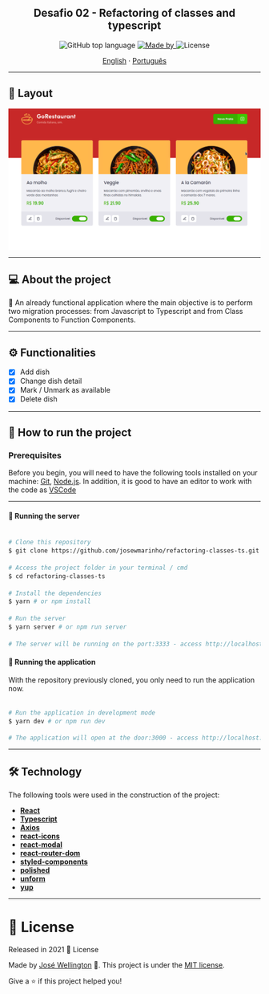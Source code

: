 <h2 align="center">
			Desafio 02 - Refactoring of classes and typescript
</h2>


<div align="center">
    <img alt="GitHub top language" src="https://img.shields.io/badge/Made%20by-Jos%C3%A9%20Wellington-red">
    <a href="https://www.linkedin.com/in/josewportomarinhojr/" target="_blank" rel="josewportomarinhojr">
      <img alt="Made by" src="https://img.shields.io/github/languages/top/josewmarinho/refactoring-classes-ts?color=red&label=TypeScript">
    </a>
    <img alt="License" src="https://img.shields.io/badge/License-MIT-red">
  </p>
</div>

<p align="center">
    <a href="README.md">English</a>
    ·
    <a href="README-pt.md">Português</a>
 </p>

 ---

## 🎨 Layout

<p align="center" style="display: flex; align-items: flex-start; justify-content: center;">
  <img alt="Imagem de um App funcionando" title="App rocketshoes, desafio do Ignite" src="https://raw.githubusercontent.com/josewmarinho/refactoring-classes-ts/master/.github/preview.gif" />
</p>

---

## 💻 About the project

💪 An already functional application where the main objective is to perform two migration processes: from Javascript to Typescript and from Class Components to Function Components.

---

## ⚙️ Functionalities

- [x] Add dish
- [x] Change dish detail
- [x] Mark / Unmark as available
- [x] Delete dish

---

## 🚀 How to run the project

### Prerequisites

Before you begin, you will need to have the following tools installed on your machine:
[Git](https://git-scm.com), [Node.js](https://nodejs.org/en/). 
In addition, it is good to have an editor to work with the code as [VSCode](https://code.visualstudio.com/)

---

#### 🧭 Running the server

```bash

# Clone this repository
$ git clone https://github.com/josewmarinho/refactoring-classes-ts.git

# Access the project folder in your terminal / cmd
$ cd refactoring-classes-ts

# Install the dependencies
$ yarn # or npm install

# Run the server
$ yarn server # or npm run server

# The server will be running on the port:3333 - access http://localhost:3333

```

#### 🧭 Running the application

With the repository previously cloned, you only need to run the application now.

```bash

# Run the application in development mode
$ yarn dev # or npm run dev

# The application will open at the door:3000 - access http://localhost:3000

```
---

## 🛠 Technology

The following tools were used in the construction of the project:

-   **[React](https://reactjs.org/)**
-   **[Typescript](https://www.typescriptlang.org/)**
-   **[Axios](https://github.com/axios/axios)**
-   **[react-icons](https://react-icons.github.io/react-icons/)**
-   **[react-modal](https://github.com/reactjs/react-modal)**
-   **[react-router-dom](https://reactrouter.com/web/guides/quick-start)**
-   **[styled-components](https://styled-components.com/)**
-   **[polished](https://polished.js.org/)**
-   **[unform](https://unform.dev/)**
-   **[yup](https://github.com/jquense/yup)**

---

# :closed_book: License

Released in 2021 :closed_book: License

Made by [José Wellington](https://github.com/josewmarinho) 🚀.
This project is under the [MIT license](./LICENSE).

Give a ⭐️ if this project helped you!
